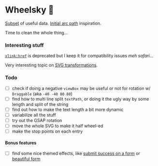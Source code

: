 # Wheelsky :beer:

[Subset](https://github.com/kissu/wheelsky/blob/v0.7/src/data/whiskyFlavors.json) of useful data.
[Initial arc path](https://codepen.io/osublake/pen/OmgMNm) inspiration.

Time to clean the whole thing...

### Interesting stuff
[`xlink:href`]([https://developer.mozilla.org/en-US/docs/Web/SVG/Attribute/xlink:href](https://developer.mozilla.org/en-US/docs/Web/SVG/Element/use#Browser_compatibility)) is deprecated but I keep it for compatibility issues
_meh safari..._

Very interesting topic on [SVG transformations](https://css-tricks.com/transforms-on-svg-elements).

### Todo
- [ ] check if doing a negative `viewBox` may be useful or not for rotation w/ `Draggable` (aka `-40 -40 80 80`)
- [ ] find how to multi line split `textPath`, or doing it the ugly way by some length and split of the string
- [ ] find out how to make the text length a bit more dynamic
- [ ] variabilize all the stuff
- [ ] try out the GSAP rotation
- [ ] move the whole SVG to make it half wheel-ed
- [ ] make the stop points on each entry

#### Bonus features
- [ ] find some nice themed effects, like [submit success on a form](https://codepen.io/andrewmillen/pen/MoKLob) or [beautiful form](https://codepen.io/ainalem/pen/EQXjOR)
